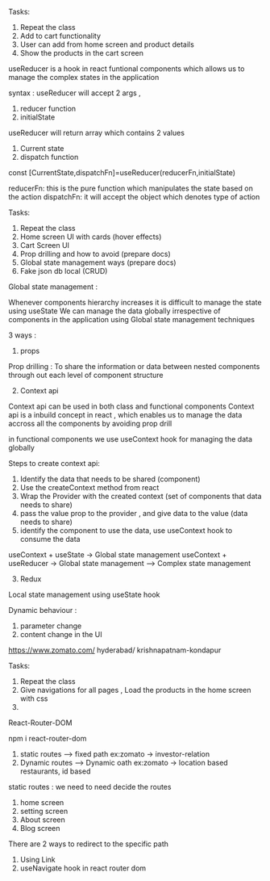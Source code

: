 Tasks:

1. Repeat the class
2. Add to cart functionality
3. User can add from home screen and product details
4. Show the products in the cart screen

useReducer is a hook in react funtional components
which allows us to manage the complex states in the application

syntax : useReducer will accept 2 args ,

1. reducer function
2. initialState

useReducer will return array which contains 2 values

1. Current state
2. dispatch function

const [CurrentState,dispatchFn]=useReducer(reducerFn,initialState)

reducerFn: this is the pure function which manipulates the state based on the action
dispatchFn: it will accept the object which denotes type of action

Tasks:

1. Repeat the class
2. Home screen UI with cards (hover effects)
3. Cart Screen UI
4. Prop drilling and how to avoid (prepare docs)
5. Global state management ways (prepare docs)
6. Fake json db local (CRUD)

Global state management :

Whenever components hierarchy increases it is difficult to manage the state using useState
We can manage the data globally irrespective of components in the application using Global state management techniques

3 ways :

1. props

Prop drilling :
To share the information or data between nested components through out each level of component structure

2. Context api

Context api can be used in both class and functional components
Context api is a inbuild concept in react , which enables us to manage the data accross all
the components by avoiding prop drill

in functional components we use useContext hook for managing the data globally

Steps to create context api:

1. Identify the data that needs to be shared (component)
2. Use the createContext method from react
3. Wrap the Provider with the created context (set of components that data needs to share)
4. pass the value prop to the provider , and give data to the value (data needs to share)
5. identify the component to use the data, use useContext hook to consume the data

useContext + useState -> Global state management
useContext + useReducer -> Global state management --> Complex state management

3. Redux

Local state management using useState hook

Dynamic behaviour :

1. parameter change
2. content change in the UI

 <Route   path='/:city/:restaurantUniqueId'  Component={RestaurantDetailScreen}  />

https://www.zomato.com/
hyderabad/
krishnapatnam-kondapur

Tasks:

1. Repeat the class
2. Give navigations for all pages , Load the products in the home screen with css
3.

React-Router-DOM

npm i react-router-dom

1. static routes --> fixed path ex:zomato -> investor-relation
2. Dynamic routes --> Dynamic oath ex:zomato -> location based restaurants, id based

static routes : we need to need decide the routes

1. home screen
2. setting screen
3. About screen
4. Blog screen

There are 2 ways to redirect to the specific path

1. Using Link
2. useNavigate hook in react router dom

